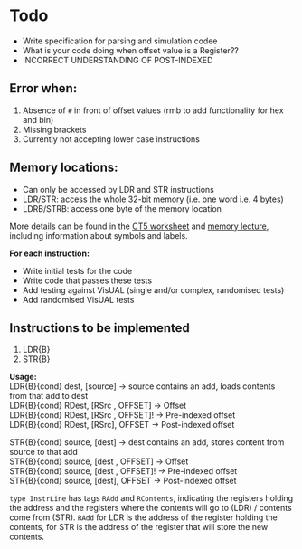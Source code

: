 # Todo
- Write specification for parsing and simulation codee
- What is your code doing when offset value is a Register??
- INCORRECT UNDERSTANDING OF POST-INDEXED

## Error when:  
1. Absence of `#` in front of offset values (rmb to add functionality for hex and bin)
2. Missing brackets
3. Currently not accepting lower case instructions

## Memory locations:
- Can only be accessed by LDR and STR instructions
- LDR/STR: access the whole 32-bit memory (i.e. one word i.e. 4 bytes)
- LDRB/STRB: access one byte of the memory location

More details can be found in the [CT5 worksheet](https://intranet.ee.ic.ac.uk/t.clarke/arch/html16/CT5.html) and [memory lecture](https://intranet.ee.ic.ac.uk/t.clarke/arch/html16/lect16/memory.pdf), including information about symbols and labels.

**For each instruction:**
- Write initial tests for the code
- Write code that passes these tests
- Add testing against VisUAL (single and/or complex, randomised tests)
- Add randomised VisUAL tests

## Instructions to be implemented

1. LDR{B}
2. STR{B}

**Usage:**  
LDR{B}{cond} dest, \[source\]                    -> source contains an add, loads contents from that add to dest  
LDR{B}{cond} RDest, \[RSrc , OFFSET\]            -> Offset  
LDR{B}{cond} RDest, \[RSrc , OFFSET\]!           -> Pre-indexed offset  
LDR{B}{cond} RDest, \[RSrc\], OFFSET             -> Post-indexed offset  

STR{B}{cond} source, \[dest\]                    -> dest contains an add, stores content from source to that add  
STR{B}{cond} source, \[dest , OFFSET\]           -> Offset  
STR{B}{cond} source, \[dest , OFFSET\]!          -> Pre-indexed offset  
STR{B}{cond} source, \[dest\], OFFSET            -> Post-indexed offset  

`type InstrLine` has tags `RAdd` and `RContents`, indicating the registers holding the address and the registers where the contents will go to (LDR) / contents come from (STR). `RAdd` for LDR is the address of the register holding the contents, for STR is the address of the register that will store the new contents.
